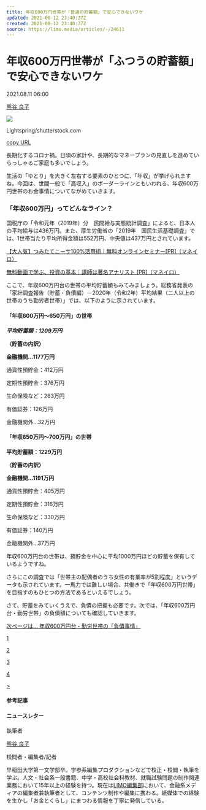 ```yaml
---
title: 年収600万円世帯が「普通の貯蓄額」で安心できないワケ
updated: 2021-08-12 23:40:37Z
created: 2021-08-12 23:40:37Z
source: https://limo.media/articles/-/24611
---
```


# 年収600万円世帯が「ふつうの貯蓄額」で安心できないワケ

2021.08.11 06:00

[熊谷 良子](https://limo.media/search/author/%E7%86%8A%E8%B0%B7%20%E8%89%AF%E5%AD%90)

![](https://limo.ismcdn.jp/mwimgs/e/0/-/img_e0cabc6dcbbd377c569ee0f9cc8d61e5277823.jpg)

Lightspring/shutterstock.com

 [copy URL](https://limo.media/articles/-/24611)

長期化するコロナ禍。日頃の家計や、長期的なマネープランの見直しを進めていらっしゃるご家庭も多いでしょう。

生活の「ゆとり」を大きく左右する要素のひとつに、「年収」が挙げられますね。今回は、世間一般で「高収入」のボーダーラインともいわれる、年収600万円世帯のお金事情についてながめていきます。

### 「年収600万円」ってどんなライン？

国税庁の「令和元年（2019年）分　民間給与実態統計調査」によると、日本人の平均給与は436万円。また、厚生労働省の「2019年　国民生活基礎調査」では、1世帯当たり平均所得金額は552万円、中央値は437万円とされています。

[​【大人気】つみたてニーサ100%活用術｜無料オンラインセミナー​ [PR]（マネイロ）](https://limo.media/articles/-/%E2%80%8Bhttps://p.moneiro.jp/feature/tsumitate-nisa-100?media=limo-a1%E2%80%8B)

[無料動画で学ぶ、投資の基本｜講師は著名アナリスト [PR]（マネイロ）](https://p.moneiro.jp/video?media=limo-a1)

ここで、年収600万円台の世帯の平均貯蓄額もみてみましょう。総務省発表の「家計調査報告（貯蓄・負債編）－2020年（令和2年）平均結果（二人以上の世帯のうち勤労者世帯）」では、以下のように示されています。

#### 「年収600万円～650万円」の世帯

***平均貯蓄額：1209万円***

**〈貯蓄の内訳〉**

**金融機関…1177万円**

通貨性預貯金：412万円

定期性預貯金：376万円

生命保険など：263万円

有価証券：126万円

金融機関外…32万円

#### 「年収650万円～700万円」の世帯

**平均貯蓄額：1229万円**

**〈貯蓄の内訳〉**

**金融機関…1191万円**

通貨性預貯金：405万円

定期性預貯金：316万円

生命保険など：330万円

有価証券：140万円

金融機関外…37万円

年収600万円台の世帯は、預貯金を中心に平均1000万円ほどの貯蓄を保有しているようですね。

さらにこの調査では「世帯主の配偶者のうち女性の有業率が5割程度」というデータも示されています。一馬力では難しい場合、共働きで「年収600万円世帯」を目指すのもひとつの方法であるといえるでしょう。

さて、貯蓄をみていくうえで、負債の把握も必要です。次では、「年収600万円台・勤労世帯」の負債額についても確認していきます。

[次ページは... 年収600万円台・勤労世帯の「負債事情」](https://limo.media/articles/-/24611?page=2)

[1](https://limo.media/articles/-/24611)

[2](https://limo.media/articles/-/24611?page=2)

[3](https://limo.media/articles/-/24611?page=3)

[4](https://limo.media/articles/-/24611?page=4)

[>](https://limo.media/articles/-/24611?page=2)

#### 参考記事

#### ニュースレター

執筆者

[熊谷 良子](https://limo.media/search/author/%E7%86%8A%E8%B0%B7%20%E8%89%AF%E5%AD%90)

校閲者・編集者/記者

早稲田大学第一文学部卒。学参系編集プロダクションなどで校正・校閲・執筆を学ぶ。人文・社会系一般書籍、中学・高校社会科教材、就職試験問題の制作関連業務において15年以上の経験を持つ。現在は[LIMO編集部](https://limo.media/search/author/LIMO%E7%B7%A8%E9%9B%86%E9%83%A8)において、金融系メディアの編集者兼執筆者として、コンテンツ制作や編集に携わる。紙媒体での経験を生かし「お金とくらし」にまつわる情報を丁寧に発信している。